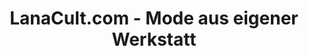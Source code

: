 ---
title: "LanaCult.com - Mode aus eigener Werkstatt"
url: /krummhoern/lanacult-com-mode-aus-eigener-werkstatt/
shop: Kleidung
---
